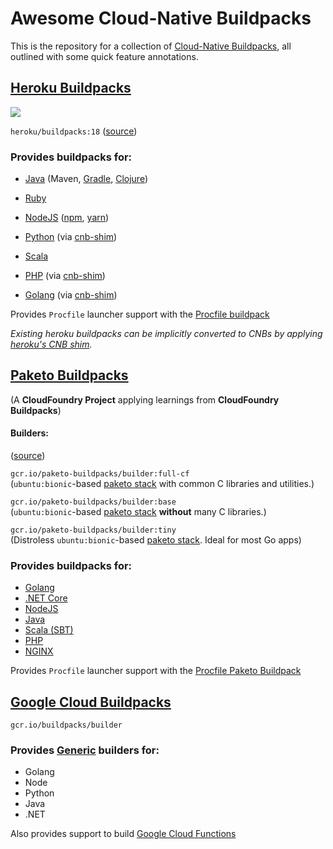 # Awesome Cloud-Native Buildpacks

This is the repository for a collection of [Cloud-Native Buildpacks](https://buildpacks.io/), all outlined with some quick feature annotations.


## [Heroku Buildpacks](https://devcenter.heroku.com/)
![](https://i.imgur.com/PovGNmR.png) 

`heroku/buildpacks:18` ([source](https://github.com/heroku/pack-images))

### Provides buildpacks for:

- [Java](https://github.com/heroku/heroku-buildpack-java)
  (Maven,
  [Gradle](https://github.com/heroku/heroku-buildpack-gradle),
  [Clojure](https://github.com/heroku/heroku-buildpack-clojure))

- [Ruby](https://github.com/heroku/heroku-buildpack-ruby)

- [NodeJS](https://github.com/heroku/nodejs-engine-buildpack)
  ([npm](https://github.com/heroku/nodejs-npm-buildpack/),
  [yarn](https://github.com/heroku/nodejs-yarn-buildpack))

- [Python](https://github.com/heroku/heroku-buildpack-python)
  (via [cnb-shim](https://github.com/heroku/cnb-shim))

- [Scala](https://github.com/heroku/heroku-buildpack-scala)

- [PHP](https://github.com/heroku/heroku-buildpack-php/)
  (via [cnb-shim](https://github.com/heroku/cnb-shim))

- [Golang](https://github.com/heroku/heroku-buildpack-go)
  (via [cnb-shim](https://github.com/heroku/cnb-shim))

Provides `Procfile` launcher support with the [Procfile buildpack](https://github.com/heroku/procfile-cnb)

_Existing heroku buildpacks can be implicitly converted to CNBs by applying [heroku's CNB shim](https://github.com/heroku/cnb-shim)._

## [Paketo Buildpacks](https://paketo.io/)

(A **CloudFoundry Project** applying learnings from **CloudFoundry Buildpacks**)

#### Builders:

([source](https://github.com/paketo-buildpacks/builder))

`gcr.io/paketo-buildpacks/builder:full-cf`
<br>
(`ubuntu:bionic`-based [paketo stack](https://github.com/paketo-buildpacks/stacks) with common C libraries and utilities.)

`gcr.io/paketo-buildpacks/builder:base`
<br>
(`ubuntu:bionic`-based [paketo stack](https://github.com/paketo-buildpacks/stacks) **without** many C libraries.)

`gcr.io/paketo-buildpacks/builder:tiny`
<br>
(Distroless `ubuntu:bionic`-based [paketo stack](https://github.com/paketo-buildpacks/stacks). Ideal for most Go apps)

### Provides buildpacks for:

- [Golang](https://github.com/paketo-buildpacks/go)
- [.NET Core](https://github.com/paketo-buildpacks/dotnet-core)
- [NodeJS](https://github.com/paketo-buildpacks/nodejs)
- [Java](https://github.com/paketo-buildpacks/java)
- [Scala (SBT)](https://github.com/paketo-buildpacks/sbt)
- [PHP](https://github.com/paketo-buildpacks/php)
- [NGINX](https://github.com/paketo-buildpacks/nginx)

Provides `Procfile` launcher support with the [Procfile Paketo Buildpack](https://github.com/paketo-buildpacks/procfile)

## [Google Cloud Buildpacks](https://github.com/GoogleCloudPlatform/buildpacks)

`gcr.io/buildpacks/builder`

### Provides [Generic](https://github.com/GoogleCloudPlatform/buildpacks#generic-builder-and-buildpacks) builders for:

- Golang
- Node
- Python
- Java
- .NET

Also provides support to build [Google Cloud Functions](https://github.com/GoogleCloudPlatform/buildpacks#building-a-function)
